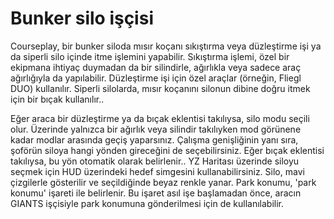 # Bunker silo işçisi


Courseplay, bir bunker siloda mısır koçanı sıkıştırma veya düzleştirme işi ya da siperli silo içinde itme işlemini yapabilir.
Sıkıştırma işlemi, özel bir ekipmana ihtiyaç duymadan da bir silindirle, ağırlıkla veya sadece araç ağırlığıyla da yapılabilir.
Düzleştirme işi için özel araçlar (örneğin, Fliegl DUO) kullanılır.
Siperli silolarda, mısır koçanını silonun dibine doğru itmek için bir bıçak kullanılır..



Eğer araca bir düzleştirme ya da bıçak eklentisi takılıysa, silo modu seçili olur. Üzerinde yalnızca bir ağırlık veya silindir takılıyken
mod görünene kadar modlar arasında geçiş yaparsınız.
Çalışma genişliğinin yanı sıra, şoförün siloya hangi yönden gireceğini de seçebilirsiniz. 
Eğer bıçak eklentisi takılıysa, bu yön otomatik olarak belirlenir..
YZ Haritası üzerinde siloyu seçmek için HUD üzerindeki hedef simgesini kullanabilirsiniz. Silo, mavi çizgilerle gösterilir ve seçildiğinde beyaz renkle yanar.
Park konumu, 'park konumu' işareti ile belirlenir. Bu işaret asıl işe başlamadan önce, aracın GIANTS işçisiyle park konumuna gönderilmesi için de kullanılabilir.



